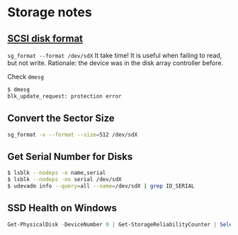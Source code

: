 # Storage notes

## [SCSI disk format](https://linux.die.net/man/8/sg_format)

`sg_format --format /dev/sdX` It take time!
It is useful when failing to read, but not write. Rationale: the device was in the disk array controller before.

Check `dmesg`
```sh
$ dmesg
blk_update_request: protection error
```

## Convert the Sector Size

```sh
sg_format -v --format --size=512 /dev/sdX
```
 
 ## Get Serial Number for Disks

 ```sh
$ lsblk --nodeps -o name,serial
$ lsblk --nodeps -no serial /dev/sdX
$ udevadm info --query=all --name=/dev/sdX | grep ID_SERIAL
```
##  SSD Health on Windows

```ps1
Get-PhysicalDisk -DeviceNumber 0 | Get-StorageReliabilityCounter | Select-Object DeviceId, Temperature, Wear
```

